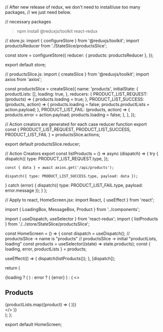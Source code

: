 // After new release of redux, we don't need to install/use too many packages,
// we just need below.

// necessary packages
> npm install @reduxjs/toolkit react-redux

// store.js:
import { configureStore } from '@reduxjs/toolkit';
import productsReducer from './StateSlice/productsSlice';

const store = configureStore({
  reducer: { products: productsReducer },
});

export default store;

// productsSlice.js:
import { createSlice } from '@reduxjs/toolkit';
import axios from 'axios';

const productsSlice = createSlice({
  name: 'products',
  initialState: {
    productLists: [],
    loading: true,
  },
  reducers: {
    PRODUCT_LIST_REQUEST: (products) => {
      products.loading = true;
    },
    PRODUCT_LIST_SUCCESS: (products, action) => {
      products.loading = false;
      products.productLists = action.payload;
    },
    PRODUCT_LIST_FAIL: (products, action) => {
      products.error = action.payload;
      products.loading = false;
    },
  },
});

// Action creators are generated for each case reducer function
export const { PRODUCT_LIST_REQUEST, PRODUCT_LIST_SUCCESS, PRODUCT_LIST_FAIL } =
  productsSlice.actions;

export default productsSlice.reducer;

// Action Creators
export const listProducts = () => async (dispatch) => {
  try {
    dispatch({
      type: PRODUCT_LIST_REQUEST.type,
    });

    const { data } = await axios.get('/api/products');

    dispatch({ type: PRODUCT_LIST_SUCCESS.type, payload: data });
  } catch (error) {
    dispatch({ type: PRODUCT_LIST_FAIL.type, payload: error.message });
  }
};

// Apply to react, HomeScreen.jsx:
import React, { useEffect } from 'react';

import { LoadingBox, MessageBox, Product } from '../components';

import { useDispatch, useSelector } from 'react-redux';
import { listProducts } from './../store/StateSlice/productsSlice';

const HomeScreen = () => {
  const dispatch = useDispatch();
  // productsSlice -> name is "products"
  // productsSlice -> initial "productLists, loading"
  const products = useSelector((state) => state.products);
  const { loading, error, productLists } = products;

  useEffect(() => {
    dispatch(listProducts());
  }, [dispatch]);

  return (
    <div className="max-w-2xl mx-auto py-16 px-4 sm:py-24 sm:px-6 lg:max-w-7xl lg:px-8">
      {loading ? (
        <LoadingBox />
      ) : error ? (
        <MessageBox variant="danger">{error}</MessageBox>
      ) : (
        <>
          <h2 className="sr-only">Products</h2>
          <div className="grid grid-cols-1 gap-y-4 sm:grid-cols-2 sm:gap-x-6 sm:gap-y-10 lg:grid-cols-3 lg:gap-x-8">
            {productLists.map((product) => (
              <Product key={product.id} product={product} />
            ))}
          </div>
        </>
      )}
    </div>
  );
};

export default HomeScreen;
